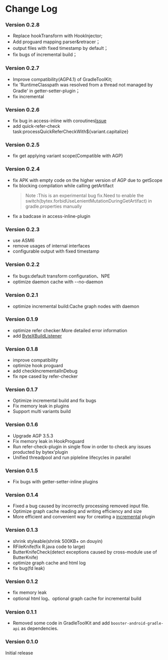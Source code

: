 # Change Log
### Version 0.2.8
- Replace hookTransform with HookInjector;
- Add proguard mapping parser&retracer；
- output files with fixed timestamp by default；
- fix bugs of incremental build；

### Version 0.2.7
- Improve compatibility(AGP4.1) of GradleToolKit;
- fix 'RuntimeClasspath was resolved from a thread not managed by Gradle' in getter-setter-plugin；
- fix incremental

### Version 0.2.6
- fix bug in access-inline with coroutines[Issue](https://github.com/bytedance/ByteX/issues/31)
- add quick-refer-check task:processQuickReferCheckWith${variant.capitalize}

### Version 0.2.5
- fix get applying variant scope(Compatible with AGP)

### Version 0.2.4
- fix APK with empty code on the higher version of AGP due to getScope
- fix blocking compilation while calling getArtifact
  > Note :This is an experimental bug fix.Need to enable the
  > switch(bytex.forbidUseLenientMutationDuringGetArtifact) in
  > gradle.properties manually
- fix a badcase in access-inline-plugin

### Version 0.2.3
- use ASM6
- remove usages of internal interfaces
- configurable output with fixed timestamp

### Version 0.2.2
- fix bugs:default transform configuration、NPE
- optimize daemon cache with --no-daemon

### Version 0.2.1
- optimize incremental build:Cache graph nodes with daemon

### Version 0.1.9
- optimize refer checker:More detailed error information
- add [ByteXBuildListener](wiki/ByteX-Developer-API-en.md#perceive-the-lifecycle-of-bytex)

### Version 0.1.8
- improve compatibility
- optimize hook proguard
- add checkIncrementalInDebug
- fix npe cased by refer-checker

### Version 0.1.7
- Optimize incremental build and fix bugs
- Fix memory leak in plugins
- Support multi variants build

### Version 0.1.6
- Upgrade AGP 3.5.3
- Fix memory leak in HookProguard
- Run refer-check-plugin in single flow in order to check any issues producted by bytex'plugin
- Unified threadpool and run pipleline lifecycles in parallel

### Version 0.1.5
- Fix bugs with getter-setter-inline plugins

### Version 0.1.4
- Fixed a bug caused by incorrectly processing removed input file.
- Optimize graph cache reading and writing efficiency and  size
- More efficient and convenient way for creating a [incremental](wiki/ByteX-Developer-API-en.md#incremental-plugin) plugin 

### Version 0.1.3
- shrink styleable(shrink 500KB+ on douyin)
- RFileKnife(fix R.java code to large)
- ButterKnifeCheck(detect exceptions caused by cross-module use of ButterKnife)
- optimize graph cache and html log
- fix bug(fd leak)

### Version 0.1.2
- fix memory leak
- optional html log、optional graph cache for incremental build

### Version 0.1.1

- Removed some code in GradleToolKit and add `booster-android-gradle-api` as dependencies.

### Version 0.1.0

Initial release